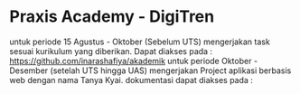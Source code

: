 # Praxis Academy - DigiTren
untuk periode 15 Agustus - Oktober (Sebelum UTS) mengerjakan task sesuai kurikulum yang diberikan. Dapat diakses pada : https://github.com/inarashafiya/akademik
untuk periode Oktober - Desember (setelah UTS hingga UAS) mengerjakan Project aplikasi berbasis web dengan nama Tanya Kyai. dokumentasi dapat diakses pada : 
